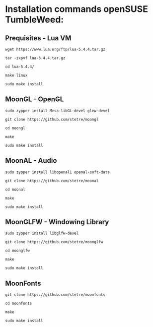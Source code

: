 # Installation commands openSUSE TumbleWeed:

## Prequisites - Lua VM

```
wget https://www.lua.org/ftp/lua-5.4.4.tar.gz

tar -zxpvf lua-5.4.4.tar.gz

cd lua-5.4.4/

make linux

sudo make install

```


## MoonGL - OpenGL
```
sudo zypper install Mesa-libGL-devel glew-devel

git clone https://github.com/stetre/moongl

cd moongl

make

sudo make install
```

## MoonAL - Audio
```
sudo zypper install libopenal1 openal-soft-data

git clone https://github.com/stetre/moonal

cd moonal

make

sudo make install
```

## MoonGLFW - Windowing Library
```
sudo zypper install libglfw-devel

git clone https://github.com/stetre/moonglfw

cd moonglfw

make

sudo make install
```

## MoonFonts
```
git clone https://github.com/stetre/moonfonts

cd moonfonts

make

sudo make install
```